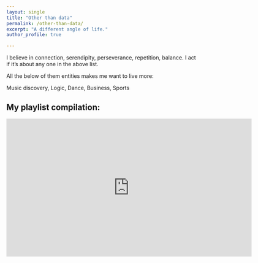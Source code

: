 ```yaml
---
layout: single
title: "Other than data"
permalink: /other-than-data/
excerpt: "A different angle of life."
author_profile: true

---
```


I believe in connection, serendipity, perseverance, repetition, balance. I act if it’s about any one in the above list.

All the below of them entities makes me want to live more:

Music discovery, Logic, Dance, Business, Sports

## My playlist compilation:

<iframe width="640" height="360" src="https://www.youtube.com/embed/videoseries?list=PL1vIte-UiQLgC70xgF6nDV1KTFtiM_1Vd" frameborder="0" allowfullscreen></iframe>